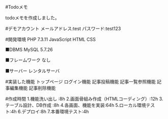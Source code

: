#Todoメモ


todoメモを作成しました。 


#デモアカウント
メールアドレス:test
パスワード:test123


#開発環境
PHP 7.3.11
JavaScript
HTML
CSS 

■DBMS
MySQL  5.7.26 

■フレームワーク
なし

■サーバー
レンタルサーバ

#実装した機能
トップページ
ログイン機能
記事投稿機能
記事一覧参照機能
記事編集機能
記事削除機能

#作成時間
1.機能洗い出し :8h
2.画面骨組み作成（HTMLコーディング）:12h
3.テーブル設計、DB作成 :8h
4.各画面、機能を実装:64h
5.ローカル環境テスト:4h
6.デプロイ:8h
7.本番環境テスト:4h